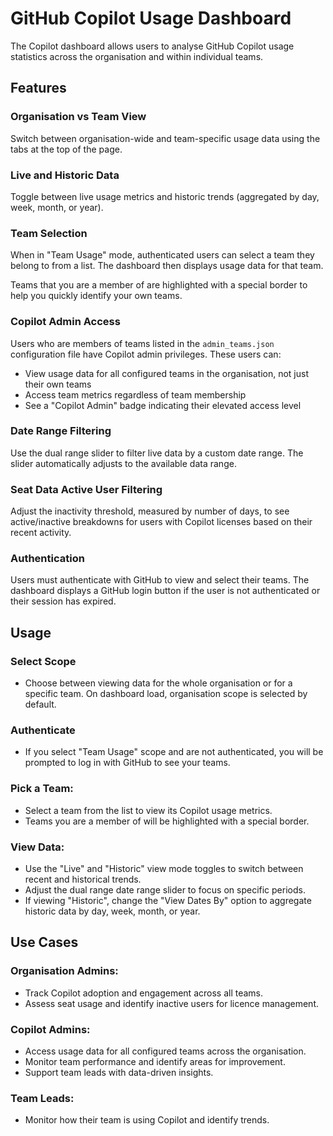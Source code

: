 # GitHub Copilot Usage Dashboard

The Copilot dashboard allows users to analyse GitHub Copilot usage statistics across the organisation and within individual teams.

## Features

### Organisation vs Team View
Switch between organisation-wide and team-specific usage data using the tabs at the top of the page.

### Live and Historic Data
Toggle between live usage metrics and historic trends (aggregated by day, week, month, or year).

### Team Selection  
When in "Team Usage" mode, authenticated users can select a team they belong to from a list. The dashboard then displays usage data for that team.

Teams that you are a member of are highlighted with a special border to help you quickly identify your own teams.

### Copilot Admin Access
Users who are members of teams listed in the `admin_teams.json` configuration file have Copilot admin privileges. These users can:

- View usage data for all configured teams in the organisation, not just their own teams
- Access team metrics regardless of team membership
- See a "Copilot Admin" badge indicating their elevated access level

### Date Range Filtering
Use the dual range slider to filter live data by a custom date range. The slider automatically adjusts to the available data range.

### Seat Data Active User Filtering
Adjust the inactivity threshold, measured by number of days, to see active/inactive breakdowns for users with Copilot licenses based on their recent activity.

### Authentication
Users must authenticate with GitHub to view and select their teams. The dashboard displays a GitHub login button if the user is not authenticated or their session has expired.

## Usage

### Select Scope
- Choose between viewing data for the whole organisation or for a specific team. On dashboard load, organisation scope is selected by default.

### Authenticate
- If you select "Team Usage" scope and are not authenticated, you will be prompted to log in with GitHub to see your teams.

### Pick a Team:
- Select a team from the list to view its Copilot usage metrics.
- Teams you are a member of will be highlighted with a special border.

### View Data:
- Use the "Live" and "Historic" view mode toggles to switch between recent and historical trends.
- Adjust the dual range date range slider to focus on specific periods.
- If viewing "Historic", change the "View Dates By" option to aggregate historic data by day, week, month, or year.

## Use Cases

### Organisation Admins:
- Track Copilot adoption and engagement across all teams.
- Assess seat usage and identify inactive users for licence management.

### Copilot Admins:
- Access usage data for all configured teams across the organisation.
- Monitor team performance and identify areas for improvement.
- Support team leads with data-driven insights.

### Team Leads:
- Monitor how their team is using Copilot and identify trends.